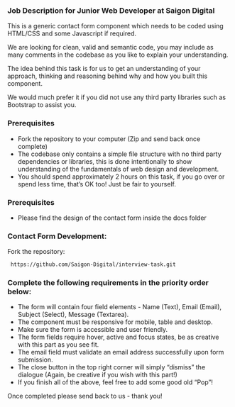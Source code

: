 ### Job Description for Junior Web Developer at Saigon Digital 

This is a generic contact form component which needs to be coded using HTML/CSS and some Javascript if required.

We are looking for clean, valid and semantic code, you may include as many comments in the codebase as you like to explain your understanding.

The idea behind this task is for us to get an understanding of your approach, thinking and reasoning behind why and how you built this component.

We would much prefer it if you did not use any third party libraries such as Bootstrap to assist you. 

### Prerequisites 

* Fork the repository to your computer (Zip and send back once complete) 
* The codebase only contains a simple file structure with no third party dependencies or libraries, this is done intentionally to show understanding of the fundamentals of web design and development.
* You should spend approximately 2 hours on this task, if you go over or spend less time, that’s OK too! Just be fair to yourself.


### Prerequisites 
* Please find the design of the contact form inside the docs folder

### Contact Form Development:
Fork the repository:
  ```sh
   https://github.com/Saigon-Digital/interview-task.git
   ```

### Complete the following requirements in the priority order below:
* The form will contain four field elements - Name (Text), Email (Email), Subject (Select), Message (Textarea).
* The component must be responsive for mobile, table and desktop.
* Make sure the form is accessible and user friendly.
* The form fields require hover, active and focus states, be as creative with this part as you see fit.
* The email field must validate an email address successfully upon form submission.
* The close button in the top right corner will simply “dismiss” the dialogue (Again, be creative if you wish with this part!)
* If you finish all of the above, feel free to add some good old “Pop”!

Once completed please send back to us - thank you!




